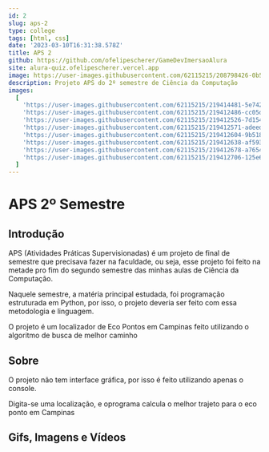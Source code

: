 ```yaml
---
id: 2
slug: aps-2
type: college
tags: [html, css]
date: '2023-03-10T16:31:38.578Z'
title: APS 2
github: https://github.com/ofelipescherer/GameDevImersaoAlura
site: alura-quiz.ofelipescherer.vercel.app
image: https://user-images.githubusercontent.com/62115215/208798426-0b528230-530f-446f-9c1e-04df1b18835d.png
description: Projeto APS do 2º semestre de Ciência da Computação
images:
  [
    'https://user-images.githubusercontent.com/62115215/219414481-5e742828-8b76-45ef-8d0a-f98fdfba2aa1.gif',
    'https://user-images.githubusercontent.com/62115215/219412486-cc05d257-6e7a-4c3f-b0c7-9ea58169fbeb.png',
    'https://user-images.githubusercontent.com/62115215/219412526-7d154ee9-a50a-42cc-bc03-d4a1ed9bb78c.png',
    'https://user-images.githubusercontent.com/62115215/219412571-adeed80b-7312-42d7-8168-c9fedda435c3.png',
    'https://user-images.githubusercontent.com/62115215/219412604-9b51845a-e2ff-47ab-b455-6e5385436bb9.png',
    'https://user-images.githubusercontent.com/62115215/219412638-af593bc1-0bd8-41e2-b9d6-012aee99146d.png',
    'https://user-images.githubusercontent.com/62115215/219412678-a7654024-8cef-41e2-a0cd-011ab7daa3a3.png',
    'https://user-images.githubusercontent.com/62115215/219412706-125e60de-96f6-4af6-8afb-de8ad085b0ff.png'
  ]
---
```


# APS 2º Semestre

## Introdução

APS (Atividades Práticas Supervisionadas) é um projeto de final de semestre que precisava fazer na faculdade, ou seja, esse projeto foi feito na metade pro fim do segundo semestre das minhas aulas de Ciência da Computação.

Naquele semestre, a matéria principal estudada, foi programação estruturada em Python, por isso, o projeto deveria ser feito com essa metodologia e linguagem.

O projeto é um localizador de Eco Pontos em Campinas feito utilizando o algoritmo de busca de melhor caminho

## Sobre

O projeto não tem interface gráfica, por isso é feito utilizando apenas o console.

Digita-se uma localização, e oprograma calcula o melhor trajeto para o eco ponto em Campinas

## Gifs, Imagens e Vídeos
